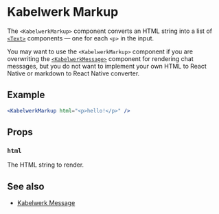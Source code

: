 # Kabelwerk Markup

The `<KabelwerkMarkup>` component converts an HTML string into a list of [`<Text>`](https://reactnative.dev/docs/text) components — one for each `<p>` in the input.

You may want to use the `<KabelwerkMarkup>` component if you are overwriting the [`<KabelwerkMessage>`](./KabelwerkMessage.md) component for rendering chat messages, but you do not want to implement your own HTML to React Native or markdown to React Native converter.

## Example

```jsx
<KabelwerkMarkup html="<p>hello!</p>" />
```

## Props

### `html`

The HTML string to render.

## See also

- [Kabelwerk Message](./KabelwerkMessage.md)
